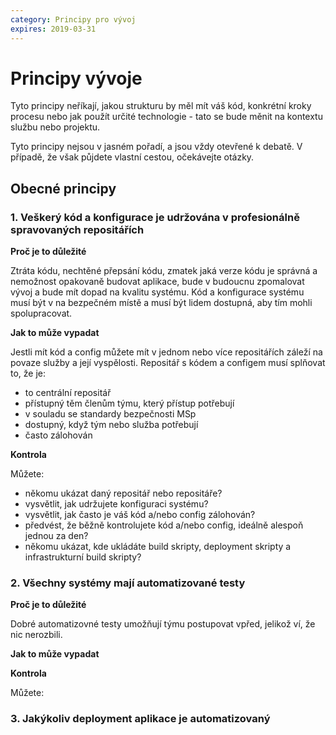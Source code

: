 ```yaml
---
category: Principy pro vývoj
expires: 2019-03-31
---
```


# Principy vývoje

Tyto principy neříkají, jakou strukturu by měl mít váš kód, konkrétní kroky procesu nebo jak použít určité technologie - tato se bude měnit na kontextu službu nebo projektu.

Tyto principy nejsou v jasném pořadí, a jsou vždy otevřené k debatě. V případě, že však půjdete vlastní cestou, očekávejte otázky.

## Obecné principy

### 1. Veškerý kód a konfigurace je udržována v profesionálně spravovaných repositářích

**Proč je to důležité**

Ztráta kódu, nechtěné přepsání kódu, zmatek jaká verze kódu je správná a nemožnost opakovaně budovat aplikace, bude v budoucnu zpomalovat vývoj a bude mít dopad na kvalitu systému. Kód a konfigurace systému musí být v na bezpečném místě a musí být lidem dostupná, aby tím mohli spolupracovat.

**Jak to může vypadat**

Jestli mít kód a config můžete mít v jednom nebo více repositářích záleží na povaze služby a její vyspělosti. Repositář s kódem a configem musí splňovat to, že je:

  - to centrální repositář
  - přístupný těm členům týmu, který přístup potřebují
  - v souladu se standardy bezpečnosti MSp
  - dostupný, když tým nebo služba potřebují
  - často zálohován

**Kontrola**

Můžete:

  -  někomu ukázat daný repositář nebo repositáře?
  -  vysvětlit, jak udržujete konfiguraci systému?
  -  vysvětlit, jak často je váš kód a/nebo config zálohován?
  -  předvést, že běžně kontrolujete kód a/nebo config, ideálně alespoň jednou za den?
  -  někomu ukázat, kde ukládáte build skripty, deployment skripty a infrastrukturní build skripty?

### 2. Všechny systémy mají automatizované testy

**Proč je to důležité**

Dobré automatizovné testy umožňují týmu postupovat vpřed, jelikož ví, že nic nerozbili.

**Jak to může vypadat**


**Kontrola**

Můžete:


### 3. Jakýkoliv deployment aplikace je automatizovaný
